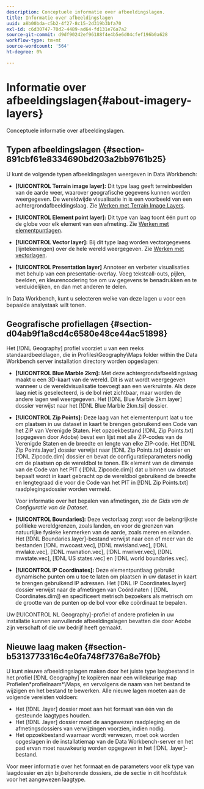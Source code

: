 ```yaml
---
description: Conceptuele informatie over afbeeldingslagen.
title: Informatie over afbeeldingslagen
uuid: a8b00bda-c5b2-4f27-8c15-2d319b3bfa70
exl-id: c6d30747-70d2-4489-ad64-fd131e76a7a2
source-git-commit: d9df90242ef96188f4e4b5e6d04cfef196b0a628
workflow-type: tm+mt
source-wordcount: '564'
ht-degree: 0%

---
```


# Informatie over afbeeldingslagen{#about-imagery-layers}

Conceptuele informatie over afbeeldingslagen.

## Typen afbeeldingslagen {#section-891cbf61e8334690bd203a2bb9761b25}

U kunt de volgende typen afbeeldingslagen weergeven in Data Workbench:

* **[!UICONTROL Terrain image layer]:** Dit type laag geeft terreinbeelden van de aarde weer, waarover geografische gegevens kunnen worden weergegeven. De wereldwijde visualisatie in is een voorbeeld van een achtergrondafbeeldingslaag. Zie [Werken met Terrain Image Layers](../../../home/c-get-started/c-im-layers/c-ter-img-layers/c-ter-img-layers.md#concept-f4b3a20969354ca38955e3fd5beb0f4f).

* **[!UICONTROL Element point layer]:** Dit type van laag toont één punt op de globe voor elk element van een afmeting. Zie [Werken met elementpuntlagen](../../../home/c-get-started/c-im-layers/c-elmt-pt-layers/c-elmt-pt-layers.md#concept-7c93c54552844a20bd6014ae8446b3fd).

* **[!UICONTROL Vector layer]:** Bij dit type laag worden vectorgegevens (lijntekeningen) over de hele wereld weergegeven. Zie [Werken met vectorlagen](../../../home/c-get-started/c-im-layers/c-vctr-layers/c-vctr-layers.md#concept-a9b9cb7fc33b4aa5ae1646fab202dcc9).

* **[!UICONTROL Presentation layer]** Annoteer en verbeter visualisaties met behulp van een presentatie-overlay. Voeg tekstcall-outs, pijlen, beelden, en kleurencodering toe om uw gegevens te benadrukken en te verduidelijken, en dan met anderen te delen.

In Data Workbench, kunt u selecteren welke van deze lagen u voor een bepaalde analystaak wilt tonen.

## Geografische profiellagen {#section-d04ab9f1a8cd4c6580e48ce44ac51898}

Het [!DNL Geography] profiel voorziet u van een reeks standaardbeeldlagen, die in Profiles\Geography\Maps folder within the Data Workbench server installation directory worden opgeslagen:

* **[!UICONTROL Blue Marble 2km]:** Met deze achtergrondafbeeldingslaag maakt u een 3D-kaart van de wereld. Dit is wat wordt weergegeven wanneer u de wereldvisualisatie toevoegt aan een werkruimte. Als deze laag niet is geselecteerd, is de bol niet zichtbaar, maar worden de andere lagen wel weergegeven. Het [!DNL Blue Marble 2km.layer] dossier verwijst naar het [!DNL Blue Marble 2km.tsi] dossier.

* **[!UICONTROL Zip Points]:** Deze laag van het elementenpunt laat u toe om plaatsen in uw dataset in kaart te brengen gebruikend een Code van het ZIP van Verenigde Staten. Het opzoekbestand [!DNL Zip Points.txt] (opgegeven door Adobe) bevat een lijst met alle ZIP-codes van de Verenigde Staten en de breedte en lengte van elke ZIP-code. Het [!DNL Zip Points.layer] dossier verwijst naar [!DNL Zip Points.txt] dossier en [!DNL Zipcode.dim] dossier en bevat de configuratieparameters nodig om de plaatsen op de wereldbol te tonen. Elk element van de dimensie van de Code van het PIT ( [!DNL Zipcode.dim]) dat u binnen uw dataset bepaalt wordt in kaart gebracht op de wereldbol gebruikend de breedte en lengtegraad die voor die Code van het PIT in [!DNL Zip Points.txt] raadplegingsdossier worden vermeld.

   Voor informatie over het bepalen van afmetingen, zie *de Gids van de Configuratie van de Dataset*.

* **[!UICONTROL Boundaries]:** Deze vectorlaag zorgt voor de belangrijkste politieke wereldgrenzen, zoals landen, en voor de grenzen van natuurlijke fysieke kenmerken van de aarde, zoals meren en eilanden. Het [!DNL Boundaries.layer]-bestand verwijst naar een of meer van de bestanden [!DNL mwcoast.vec], [!DNL mwisland.vec], [!DNL mwlake.vec], [!DNL mwnation.vec], [!DNL mwriver.vec], [!DNL mwstate.vec], [!DNL US states.vec] en [!DNL world boundaries.vec].

* **[!UICONTROL IP Coordinates]:** Deze elementpuntlaag gebruikt dynamische punten om u toe te laten om plaatsen in uw dataset in kaart te brengen gebruikend IP adressen. Het [!DNL IP Coordinates.layer] dossier verwijst naar de afmetingen van Coördinaten ( [!DNL Coordinates.dim]) en specificeert metrisch bezoekers als metrisch om de grootte van de punten op de bol voor elke coördinaat te bepalen.

Uw [!UICONTROL NL Geography]-profiel of andere profielen in uw installatie kunnen aanvullende afbeeldingslagen bevatten die door Adobe zijn verschaft of die uw bedrijf heeft gemaakt.

## Nieuwe laag maken {#section-b5313773316c4e0fa748f7376a8e7f0b}

U kunt nieuwe afbeeldingslagen maken door het juiste type laagbestand in het profiel [!DNL Geography] te kopiëren naar een willekeurige map Profielen\*profielnaam*\Maps, en vervolgens de naam van het bestand te wijzigen en het bestand te bewerken. Alle nieuwe lagen moeten aan de volgende vereisten voldoen:

* Het [!DNL .layer] dossier moet aan het formaat van één van de gesteunde laagtypes houden.
* Het [!DNL .layer] dossier moet de aangewezen raadpleging en de afmetingsdossiers van verwijzingen voorzien, indien nodig.
* Het opzoekbestand waarnaar wordt verwezen, moet ook worden opgeslagen in de installatiemap van de Data Workbench-server en het pad ervan moet nauwkeurig worden opgegeven in het [!DNL .layer]-bestand.

Voor meer informatie over het formaat en de parameters voor elk type van laagdossier en zijn bijbehorende dossiers, zie de sectie in dit hoofdstuk voor het aangewezen laagtype.
